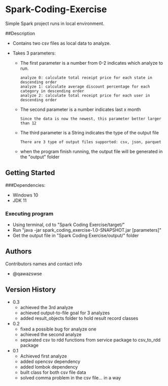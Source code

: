 # Spark-Coding-Exercise

Simple Spark project runs in local environment.

##Description

* Contains two csv files as local data to analyze.
* Takes 3 parameters:
  
    * The first parameter is a number from 0-2 indicates which analyze to run.
        ```
        analyze 0: calculate total receipt price for each state in descending order
        analyze 1: calculate average discount percentage for each category in descending order
        analyze 2: calculate total receipt price for each user in descending order
        ```
    * The second parameter is a number indicates last x month
        ```
        Since the data is now the newest, this parameter better larger than 12
        ```
    * The third parameter is a String indicates the type of the output file
        ```
        There are 3 type of output files supported: csv, json, parquet
        ```
    * when the program finish running, the output file will be generated in the "output" folder
    
## Getting Started  
###Dependencies:
* Windows 10
* JDK 11

### Executing program
* Using terminal, cd to "Spark Coding Exercise/target/" 
* Run "java -jar spark_coding_exercise-1.0-SNAPSHOT.jar [parameters]"
* Get the output file in "Spark Coding Exercise/output/" folder
## Authors
Contributors names and contact info
* @qawazswse
## Version History
* 0.3
    * achieved the 3rd analyze
    * achieved output-to-file goal for 3 analyzes
    * added result_objects folder to hold result record classes
* 0.2
    * fixed a possible bug for analyze one
    * achieved the second analyze
    * separated csv to rdd functions from service package to csv_to_rdd package
* 0.1
    * Achieved first analyze
    * added opencsv dependency
    * added lombok dependency
    * built class for both csv file data
    * solved comma problem in the csv file... in a way
